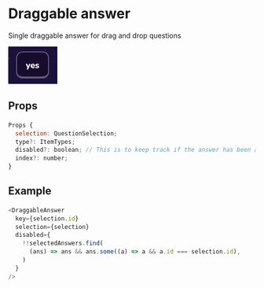 # Draggable answer

Single draggable answer for drag and drop questions

![](./imgsREADME/2023-02-07-10-02-12.png)

## Props

```js
Props {
  selection: QuestionSelection;
  type?: ItemTypes;
  disabled?: boolean; // This is to keep track if the answer has been already selected. If it is, we just gray it out.
  index?: number;
}
```

## Example

```js
<DraggableAnswer
  key={selection.id}
  selection={selection}
  disabled={
    !!selectedAnswers.find(
      (ans) => ans && ans.some((a) => a && a.id === selection.id),
    )
  }
/>
```
